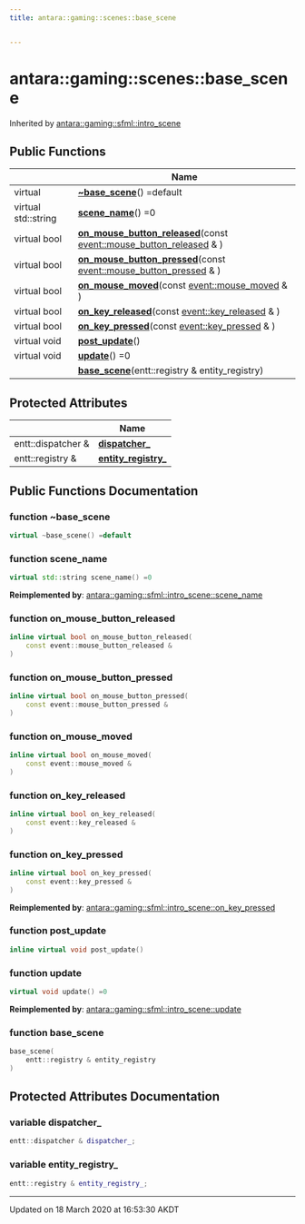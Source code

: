 ```yaml
---
title: antara::gaming::scenes::base_scene


---
```


# antara::gaming::scenes::base_scene









Inherited by [antara::gaming::sfml::intro_scene](Classes/classantara_1_1gaming_1_1sfml_1_1intro__scene.md)






## Public Functions

|                | Name           |
| -------------- | -------------- |
| virtual  | **[~base_scene](Classes/classantara_1_1gaming_1_1scenes_1_1base__scene.md#function-~base_scene)**() =default  |
| virtual std::string | **[scene_name](Classes/classantara_1_1gaming_1_1scenes_1_1base__scene.md#function-scene_name)**() =0  |
| virtual bool | **[on_mouse_button_released](Classes/classantara_1_1gaming_1_1scenes_1_1base__scene.md#function-on_mouse_button_released)**(const [event::mouse_button_released](Classes/structantara_1_1gaming_1_1event_1_1mouse__button__released.md) & )  |
| virtual bool | **[on_mouse_button_pressed](Classes/classantara_1_1gaming_1_1scenes_1_1base__scene.md#function-on_mouse_button_pressed)**(const [event::mouse_button_pressed](Classes/structantara_1_1gaming_1_1event_1_1mouse__button__pressed.md) & )  |
| virtual bool | **[on_mouse_moved](Classes/classantara_1_1gaming_1_1scenes_1_1base__scene.md#function-on_mouse_moved)**(const [event::mouse_moved](Classes/structantara_1_1gaming_1_1event_1_1mouse__moved.md) & )  |
| virtual bool | **[on_key_released](Classes/classantara_1_1gaming_1_1scenes_1_1base__scene.md#function-on_key_released)**(const [event::key_released](Classes/structantara_1_1gaming_1_1event_1_1key__released.md) & )  |
| virtual bool | **[on_key_pressed](Classes/classantara_1_1gaming_1_1scenes_1_1base__scene.md#function-on_key_pressed)**(const [event::key_pressed](Classes/structantara_1_1gaming_1_1event_1_1key__pressed.md) & )  |
| virtual void | **[post_update](Classes/classantara_1_1gaming_1_1scenes_1_1base__scene.md#function-post_update)**()  |
| virtual void | **[update](Classes/classantara_1_1gaming_1_1scenes_1_1base__scene.md#function-update)**() =0  |
|  | **[base_scene](Classes/classantara_1_1gaming_1_1scenes_1_1base__scene.md#function-base_scene)**(entt::registry & entity_registry)  |



## Protected Attributes

|                | Name           |
| -------------- | -------------- |
| entt::dispatcher & | **[dispatcher_](Classes/classantara_1_1gaming_1_1scenes_1_1base__scene.md#variable-dispatcher_)**  |
| entt::registry & | **[entity_registry_](Classes/classantara_1_1gaming_1_1scenes_1_1base__scene.md#variable-entity_registry_)**  |









## Public Functions Documentation

### function ~base_scene

```cpp
virtual ~base_scene() =default
```




























### function scene_name

```cpp
virtual std::string scene_name() =0
```

























**Reimplemented by**: [antara::gaming::sfml::intro_scene::scene_name](Classes/classantara_1_1gaming_1_1sfml_1_1intro__scene.md#function-scene_name)




### function on_mouse_button_released

```cpp
inline virtual bool on_mouse_button_released(
    const event::mouse_button_released & 
)
```




























### function on_mouse_button_pressed

```cpp
inline virtual bool on_mouse_button_pressed(
    const event::mouse_button_pressed & 
)
```




























### function on_mouse_moved

```cpp
inline virtual bool on_mouse_moved(
    const event::mouse_moved & 
)
```




























### function on_key_released

```cpp
inline virtual bool on_key_released(
    const event::key_released & 
)
```




























### function on_key_pressed

```cpp
inline virtual bool on_key_pressed(
    const event::key_pressed & 
)
```

























**Reimplemented by**: [antara::gaming::sfml::intro_scene::on_key_pressed](Classes/classantara_1_1gaming_1_1sfml_1_1intro__scene.md#function-on_key_pressed)




### function post_update

```cpp
inline virtual void post_update()
```




























### function update

```cpp
virtual void update() =0
```

























**Reimplemented by**: [antara::gaming::sfml::intro_scene::update](Classes/classantara_1_1gaming_1_1sfml_1_1intro__scene.md#function-update)




### function base_scene

```cpp
base_scene(
    entt::registry & entity_registry
)
```































## Protected Attributes Documentation

### variable dispatcher_

```cpp
entt::dispatcher & dispatcher_;
```




























### variable entity_registry_

```cpp
entt::registry & entity_registry_;
```































-------------------------------

Updated on 18 March 2020 at 16:53:30 AKDT